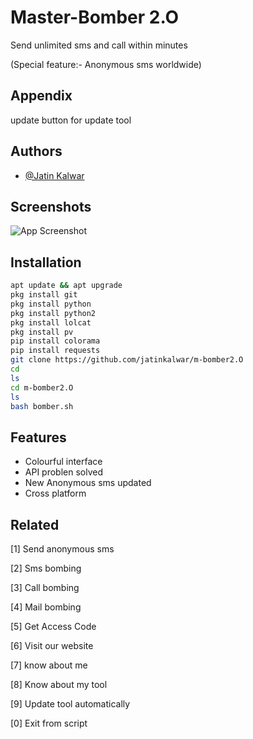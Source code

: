 # Master-Bomber 2.O

Send unlimited sms and call within minutes

(Special feature:- Anonymous sms worldwide)



## Appendix

update button for update tool

  
## Authors

- [@Jatin Kalwar](https://www.github.com/jatinkalwar)

  
## Screenshots

![App Screenshot](https://github.com/jatinkalwar/m-bomber2.O/blob/main/Additional/Screenshot_2021-06-10-17-53-07-54.jpg)

  
## Installation 

```bash 
apt update && apt upgrade
pkg install git
pkg install python
pkg install python2
pkg install lolcat
pkg install pv
pip install colorama
pip install requests
git clone https://github.com/jatinkalwar/m-bomber2.O
cd
ls
cd m-bomber2.O
ls
bash bomber.sh
```
    
## Features

- Colourful interface
- API problen solved
- New Anonymous sms updated
- Cross platform

  
## Related

[1] Send anonymous sms

[2] Sms bombing

[3] Call bombing

[4] Mail bombing 

[5] Get Access Code

[6] Visit our website

[7] know about me

[8] Know about my tool

[9] Update tool automatically

[0] Exit from script

